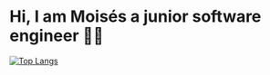 # Hi, I am Moisés a junior software engineer :man_technologist:

[![Top Langs](https://github-readme-stats.vercel.app/api/top-langs/?username=ingmoiss&layout=compact)](https://github.com/ingmoiss/github-readme-stats)

